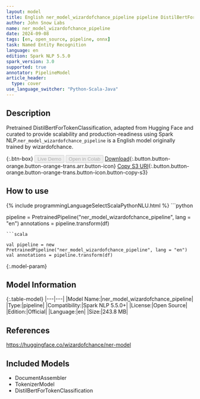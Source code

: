 ```yaml
---
layout: model
title: English ner_model_wizardofchance_pipeline pipeline DistilBertForTokenClassification from wizardofchance
author: John Snow Labs
name: ner_model_wizardofchance_pipeline
date: 2024-09-08
tags: [en, open_source, pipeline, onnx]
task: Named Entity Recognition
language: en
edition: Spark NLP 5.5.0
spark_version: 3.0
supported: true
annotator: PipelineModel
article_header:
  type: cover
use_language_switcher: "Python-Scala-Java"
---
```


## Description

Pretrained DistilBertForTokenClassification, adapted from Hugging Face and curated to provide scalability and production-readiness using Spark NLP.`ner_model_wizardofchance_pipeline` is a English model originally trained by wizardofchance.

{:.btn-box}
<button class="button button-orange" disabled>Live Demo</button>
<button class="button button-orange" disabled>Open in Colab</button>
[Download](https://s3.amazonaws.com/auxdata.johnsnowlabs.com/public/models/ner_model_wizardofchance_pipeline_en_5.5.0_3.0_1725788835980.zip){:.button.button-orange.button-orange-trans.arr.button-icon}
[Copy S3 URI](s3://auxdata.johnsnowlabs.com/public/models/ner_model_wizardofchance_pipeline_en_5.5.0_3.0_1725788835980.zip){:.button.button-orange.button-orange-trans.button-icon.button-copy-s3}

## How to use



<div class="tabs-box" markdown="1">
{% include programmingLanguageSelectScalaPythonNLU.html %}
```python

pipeline = PretrainedPipeline("ner_model_wizardofchance_pipeline", lang = "en")
annotations =  pipeline.transform(df)   

```
```scala

val pipeline = new PretrainedPipeline("ner_model_wizardofchance_pipeline", lang = "en")
val annotations = pipeline.transform(df)

```
</div>

{:.model-param}
## Model Information

{:.table-model}
|---|---|
|Model Name:|ner_model_wizardofchance_pipeline|
|Type:|pipeline|
|Compatibility:|Spark NLP 5.5.0+|
|License:|Open Source|
|Edition:|Official|
|Language:|en|
|Size:|243.8 MB|

## References

https://huggingface.co/wizardofchance/ner-model

## Included Models

- DocumentAssembler
- TokenizerModel
- DistilBertForTokenClassification